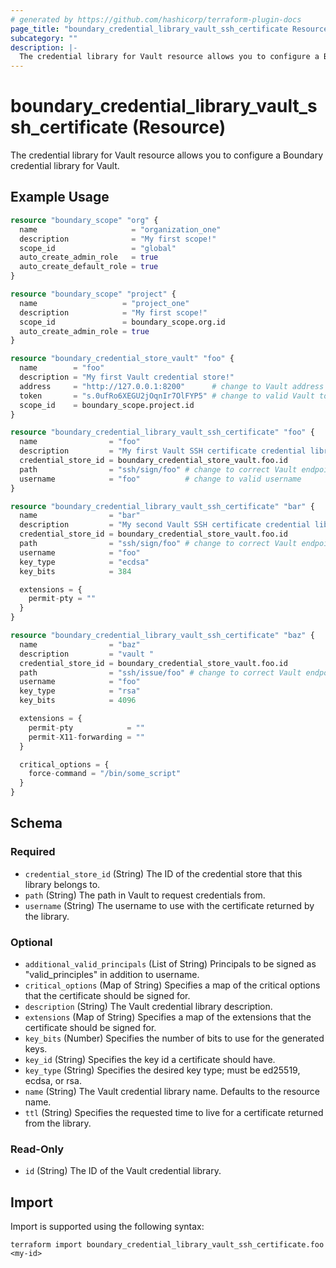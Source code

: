 ```yaml
---
# generated by https://github.com/hashicorp/terraform-plugin-docs
page_title: "boundary_credential_library_vault_ssh_certificate Resource - terraform-provider-boundary"
subcategory: ""
description: |-
  The credential library for Vault resource allows you to configure a Boundary credential library for Vault.
---
```


# boundary_credential_library_vault_ssh_certificate (Resource)

The credential library for Vault resource allows you to configure a Boundary credential library for Vault.

## Example Usage

```terraform
resource "boundary_scope" "org" {
  name                     = "organization_one"
  description              = "My first scope!"
  scope_id                 = "global"
  auto_create_admin_role   = true
  auto_create_default_role = true
}

resource "boundary_scope" "project" {
  name                   = "project_one"
  description            = "My first scope!"
  scope_id               = boundary_scope.org.id
  auto_create_admin_role = true
}

resource "boundary_credential_store_vault" "foo" {
  name        = "foo"
  description = "My first Vault credential store!"
  address     = "http://127.0.0.1:8200"      # change to Vault address
  token       = "s.0ufRo6XEGU2jOqnIr7OlFYP5" # change to valid Vault token
  scope_id    = boundary_scope.project.id
}

resource "boundary_credential_library_vault_ssh_certificate" "foo" {
  name                = "foo"
  description         = "My first Vault SSH certificate credential library!"
  credential_store_id = boundary_credential_store_vault.foo.id
  path                = "ssh/sign/foo" # change to correct Vault endpoint and role
  username            = "foo"          # change to valid username
}

resource "boundary_credential_library_vault_ssh_certificate" "bar" {
  name                = "bar"
  description         = "My second Vault SSH certificate credential library!"
  credential_store_id = boundary_credential_store_vault.foo.id
  path                = "ssh/sign/foo" # change to correct Vault endpoint and role
  username            = "foo"
  key_type            = "ecdsa"
  key_bits            = 384

  extensions = {
    permit-pty = ""
  }
}

resource "boundary_credential_library_vault_ssh_certificate" "baz" {
  name                = "baz"
  description         = "vault "
  credential_store_id = boundary_credential_store_vault.foo.id
  path                = "ssh/issue/foo" # change to correct Vault endpoint and role
  username            = "foo"
  key_type            = "rsa"
  key_bits            = 4096

  extensions = {
    permit-pty            = ""
    permit-X11-forwarding = ""
  }

  critical_options = {
    force-command = "/bin/some_script"
  }
}
```

<!-- schema generated by tfplugindocs -->
## Schema

### Required

- `credential_store_id` (String) The ID of the credential store that this library belongs to.
- `path` (String) The path in Vault to request credentials from.
- `username` (String) The username to use with the certificate returned by the library.

### Optional

- `additional_valid_principals` (List of String) Principals to be signed as "valid_principles" in addition to username.
- `critical_options` (Map of String) Specifies a map of the critical options that the certificate should be signed for.
- `description` (String) The Vault credential library description.
- `extensions` (Map of String) Specifies a map of the extensions that the certificate should be signed for.
- `key_bits` (Number) Specifies the number of bits to use for the generated keys.
- `key_id` (String) Specifies the key id a certificate should have.
- `key_type` (String) Specifies the desired key type; must be ed25519, ecdsa, or rsa.
- `name` (String) The Vault credential library name. Defaults to the resource name.
- `ttl` (String) Specifies the requested time to live for a certificate returned from the library.

### Read-Only

- `id` (String) The ID of the Vault credential library.

## Import

Import is supported using the following syntax:

```shell
terraform import boundary_credential_library_vault_ssh_certificate.foo <my-id>
```
